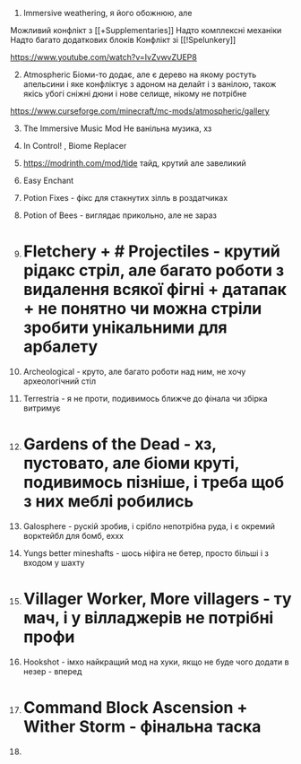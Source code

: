 
1) Immersive weathering, я його обожнюю, але

Можливий конфлікт з [[+Supplementaries]]
Надто комплексні механіки
Надто багато додаткових блоків
Конфлікт зі [[!Spelunkery]]


https://www.youtube.com/watch?v=IvZvwvZUEP8

2) Atmospheric
Біоми-то додає, але є дерево на якому ростуть апельсини і яке конфліктує з адоном на делайт і з ванілою, також якісь убогі сніжні дюни і нове селище, нікому не потрібне

https://www.curseforge.com/minecraft/mc-mods/atmospheric/gallery

3) The Immersive Music Mod
Не ванільна музика, хз

4) In Control! , Biome Replacer

5) https://modrinth.com/mod/tide тайд, крутий але завеликий
6) Easy Enchant
7) Potion Fixes - фікс для стакнутих зілль в роздатчиках
8) Potion of Bees - виглядає прикольно, але не зараз
9) # Fletchery + # Projectiles - крутий рідакс стріл, але багато роботи з видалення всякої фігні + датапак + не понятно чи можна стріли зробити унікальними для арбалету
10) Archeological - круто, але багато роботи над ним, не хочу археологічний стіл
11) Terrestria - я не проти, подивимось ближче до фінала чи збірка витримує
12) # Gardens of the Dead - хз, пустовато, але біоми круті, подивимось пізніше, і треба щоб з них меблі робились
13) Galosphere - рускій зробив, і срібло непотрібна руда, і є окремий ворктейбл для бомб, еххх
14) Yungs better mineshafts - шось ніфіга не бетер, просто більші і з входом у шахту
15) # Villager Worker, More villagers - ту мач, і у вілладжерів не потрібні профи
16) Hookshot - імхо найкращий мод на хуки, якщо не буде чого додати в незер - вперед
17) # Command Block Ascension + Wither Storm - фінальна таска
18) 